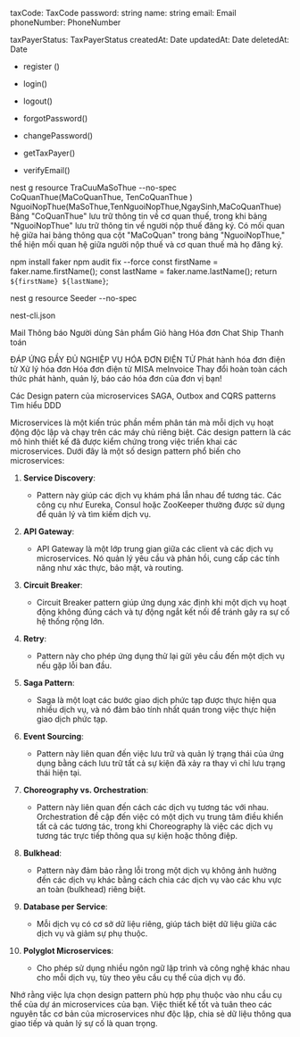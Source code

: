 <!-- nest g resource   invoice -->
<!-- TaxPayer -->
taxCode: TaxCode
password: string
name: string
email: Email
phoneNumber: PhoneNumber
<!-- address: string -->
<!-- bankName: string -->
<!-- bankNumber: string -->
taxPayerStatus: TaxPayerStatus
createdAt: Date
updatedAt: Date
deletedAt: Date
<!--  -->
+ register ()
+ login()
+ logout()

+ forgotPassword()
+ changePassword()


+ getTaxPayer()
+ verifyEmail()

<!-- + updateTaxPayer() -->
<!-- + deleteTaxPayer() -->

<!-- + verifyTaxPayerBank() -->
<!-- + verifyTaxPayerAddress() -->

 
 
nest g resource TraCuuMaSoThue --no-spec
CoQuanThue(MaCoQuanThue, TenCoQuanThue )
NguoiNopThue(MaSoThue,TenNguoiNopThue,NgaySinh,MaCoQuanThue)
Bảng "CoQuanThue" lưu trữ thông tin về cơ quan thuế, trong khi bảng "NguoiNopThue" lưu trữ thông tin về người nộp thuế đăng ký.
Có mối quan hệ giữa hai bảng thông qua cột "MaCoQuan" trong bảng "NguoiNopThue," thể hiện mối quan hệ giữa người nộp thuế và cơ quan thuế mà họ đăng ký.

<!-- validation MST-->

<!-- Ngẫu nhiên  tên -->

npm install faker
npm audit fix --force
const firstName = faker.name.firstName();
const lastName = faker.name.lastName();
return `${firstName} ${lastName}`;

<!-- Seeder -->

nest g resource Seeder --no-spec
<!-- co_quan_thue.json -->
nest-cli.json
<!-- "assets": ["seeder/**/*"], -->
<!-- Xong Seeder -->





<!-- Link vẽ draw.io [https://youtu.be/MLlal_jRoXQ?si=mrJDuXwNeud69g0R] -->
<!-- Chủ đề -->
<!-- Lộ trình? -->

Mail
Thông báo
Người dùng
Sản phẩm
Giỏ hàng
Hóa đơn
Chat
Ship
Thanh toán

<!-- Chủ đề: microservices cho hóa đơn điện tử -->
<!-- Chủ đề: microservices cho ddddddddddd -->

ĐÁP ỨNG ĐẦY ĐỦ NGHIỆP VỤ HÓA ĐƠN ĐIỆN TỬ
Phát hành hóa đơn điện tử
Xử lý hóa đơn
Hóa đơn điện tử MISA meInvoice
Thay đổi hoàn toàn cách thức phát hành, quản lý, báo cáo hóa đơn của đơn vị bạn!

<!-- Nội dung tổng quan của đồ án: -->

Các Design patern của microservices
SAGA, Outbox and CQRS patterns
Tìm hiểu DDD

<!-- Vì dùng localhost lên không có CI/CD -->

<!-- Docker và Kubernetes -->

<!-- Istio -->

<!-- Service Registry và Service Discovery dùng Consul -->
<!-- Kafka -->

<!-- Prometheus, grafana, kibana -->

<!-- security: authentication and authorization Oauth? -->


<!-- Load banlancer của Nginx -->

<!-- API gateway -->
<!-- Cache redis -->
<!-- Nhập mã captcha và nhấn “Tìm kiếm” -->

Microservices là một kiến trúc phần mềm phân tán mà mỗi dịch vụ hoạt động độc lập và chạy trên các máy chủ riêng biệt. Các design pattern là các mô hình thiết kế đã được kiểm chứng trong việc triển khai các microservices. Dưới đây là một số design pattern phổ biến cho microservices:

1. **Service Discovery**:
   - Pattern này giúp các dịch vụ khám phá lẫn nhau để tương tác. Các công cụ như Eureka, Consul hoặc ZooKeeper thường được sử dụng để quản lý và tìm kiếm dịch vụ.

2. **API Gateway**:
   - API Gateway là một lớp trung gian giữa các client và các dịch vụ microservices. Nó quản lý yêu cầu và phản hồi, cung cấp các tính năng như xác thực, bảo mật, và routing.

3. **Circuit Breaker**:
   - Circuit Breaker pattern giúp ứng dụng xác định khi một dịch vụ hoạt động không đúng cách và tự động ngắt kết nối để tránh gây ra sự cố hệ thống rộng lớn.

4. **Retry**:
   - Pattern này cho phép ứng dụng thử lại gửi yêu cầu đến một dịch vụ nếu gặp lỗi ban đầu.

5. **Saga Pattern**:
   - Saga là một loạt các bước giao dịch phức tạp được thực hiện qua nhiều dịch vụ, và nó đảm bảo tính nhất quán trong việc thực hiện giao dịch phức tạp.

6. **Event Sourcing**:
   - Pattern này liên quan đến việc lưu trữ và quản lý trạng thái của ứng dụng bằng cách lưu trữ tất cả sự kiện đã xảy ra thay vì chỉ lưu trạng thái hiện tại.

7. **Choreography vs. Orchestration**:
   - Pattern này liên quan đến cách các dịch vụ tương tác với nhau. Orchestration đề cập đến việc có một dịch vụ trung tâm điều khiển tất cả các tương tác, trong khi Choreography là việc các dịch vụ tương tác trực tiếp thông qua sự kiện hoặc thông điệp.

8. **Bulkhead**:
   - Pattern này đảm bảo rằng lỗi trong một dịch vụ không ảnh hưởng đến các dịch vụ khác bằng cách chia các dịch vụ vào các khu vực an toàn (bulkhead) riêng biệt.

9. **Database per Service**:
   - Mỗi dịch vụ có cơ sở dữ liệu riêng, giúp tách biệt dữ liệu giữa các dịch vụ và giảm sự phụ thuộc.

10. **Polyglot Microservices**:
    - Cho phép sử dụng nhiều ngôn ngữ lập trình và công nghệ khác nhau cho mỗi dịch vụ, tùy theo yêu cầu cụ thể của dịch vụ đó.

Nhớ rằng việc lựa chọn design pattern phù hợp phụ thuộc vào nhu cầu cụ thể của dự án microservices của bạn. Việc thiết kế tốt và tuân theo các nguyên tắc cơ bản của microservices như độc lập, chia sẻ dữ liệu thông qua giao tiếp và quản lý sự cố là quan trọng.
